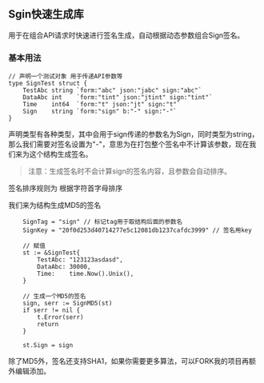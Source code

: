 ## Sgin快速生成库

用于在组合API请求时快速进行签名生成，自动根据动态参数组合Sign签名。

### 基本用法

```
// 声明一个测试对象 用于传递API参数等
type SignTest struct {
	TestAbc string `form:"abc" json:"jabc" sign:"abc"`
	DataAbc int    `form:"tint" json:"jtint" sign:"tint"`
	Time    int64  `form:"t" json:"jt" sign:"t"`
	Sign    string `form:"sign" b:"-" sign:"-"`
}
```

声明类型有各种类型，其中会用于sign传递的参数名为Sign，同时类型为string，那么我们需要对签名设置为"-"，意思为在打包整个签名中不计算该参数，现在我们来为这个结构生成签名。
> 注意：生成签名时不会计算sign的签名内容，且参数会自动排序。

签名排序规则为 根据字符首字母排序

我们来为结构生成MD5的签名

```
    SignTag = "sign" // 标记tag用于取结构后面的参数名
	SignKey = "20f0d253d40714277e5c12081db1237cafdc3999" // 签名用key

    // 赋值
	st := &SignTest{
		TestAbc: "123123asdasd",
		DataAbc: 30000,
		Time:    time.Now().Unix(),
	}

    // 生成一个MD5的签名
	sign, serr := SignMD5(st)
	if serr != nil {
		t.Error(serr)
		return
	}

	st.Sign = sign
```

除了MD5外，签名还支持SHA1，如果你需要更多算法，可以FORK我的项目再额外编辑添加。